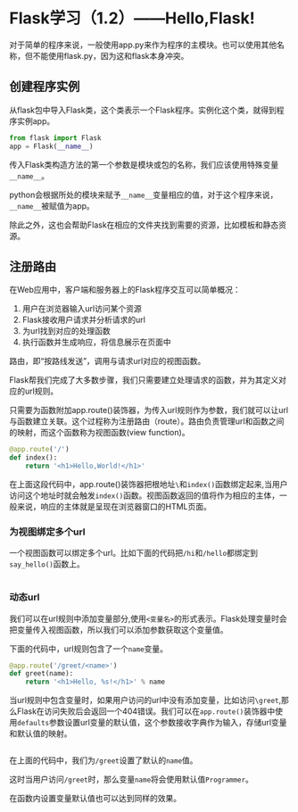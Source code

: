 # Flask学习（1.2）——Hello,Flask!

对于简单的程序来说，一般使用app.py来作为程序的主模块。也可以使用其他名称，但不能使用flask.py，因为这和flask本身冲突。

## 创建程序实例

从flask包中导入Flask类，这个类表示一个Flask程序。实例化这个类，就得到程序实例app。

```python
from flask import Flask
app = Flask(__name__)
```

传入Flask类构造方法的第一个参数是模块或包的名称，我们应该使用特殊变量`__name__`。

python会根据所处的模块来赋予`__name__`变量相应的值，对于这个程序来说，`__name__`被赋值为app。

除此之外，这也会帮助Flask在相应的文件夹找到需要的资源，比如模板和静态资源。

## 注册路由

在Web应用中，客户端和服务器上的Flask程序交互可以简单概况：

1. 用户在浏览器输入url访问某个资源
2. Flask接收用户请求并分析请求的url
3. 为url找到对应的处理函数
4. 执行函数并生成响应，将信息展示在页面中

路由，即“按路线发送”，调用与请求url对应的视图函数。

Flask帮我们完成了大多数步骤，我们只需要建立处理请求的函数，并为其定义对应的url规则。

只需要为函数附加app.route()装饰器，为传入url规则作为参数，我们就可以让url与函数建立关联。这个过程称为注册路由（route）。路由负责管理url和函数之间的映射，而这个函数称为视图函数(view function)。

```python
@app.route('/')
def index():
    return '<h1>Hello,World!</h1>'
```

在上面这段代码中，app.route()装饰器把根地址`\`和`index()`函数绑定起来,当用户访问这个地址时就会触发`index()`函数。视图函数返回的值将作为相应的主体，一般来说，响应的主体就是呈现在浏览器窗口的HTML页面。

### 为视图绑定多个url

一个视图函数可以绑定多个url。比如下面的代码把`/hi`和`/hello`都绑定到`say_hello()`函数上。

```python

```

### 动态url

我们可以在url规则中添加变量部分,使用`<变量名>`的形式表示。Flask处理变量时会把变量传入视图函数，所以我们可以添加参数获取这个变量值。

下面的代码中，url规则包含了一个`name`变量。

```python
@app.route('/greet/<name>')
def greet(name):
    return '<h1>Hello, %s!</h1>' % name
```

当url规则中包含变量时，如果用户访问的url中没有添加变量，比如访问`\greet`,那么Flask在访问失败后会返回一个404错误。我们可以在`app.route()`装饰器中使用`defaults`参数设置url变量的默认值，这个参数接收字典作为输入，存储url变量和默认值的映射。

```python

```

在上面的代码中，我们为`/greet`设置了默认的`name`值。

这时当用户访问`/greet`时，那么变量`name`将会使用默认值`Programmer`。

在函数内设置变量默认值也可以达到同样的效果。